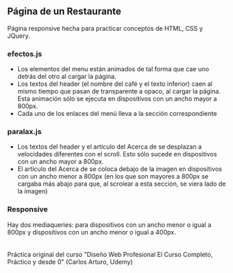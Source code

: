 ## Página de un Restaurante
Página responsive hecha para practicar conceptos de HTML, CSS y JQuery.

### efectos.js
* Los elementos del menu están animados de tal forma que cae uno detrás del otro al cargar la página.
* Los textos del header (el nombre del café y el texto inferior) caen al mismo tiempo que pasan de transparente a opaco, al cargar la página. Esta animación sólo se ejecuta en dispositivos con un ancho mayor a 800px.
* Cada uno de los enlaces del menú lleva a la sección correspondiente
### paralax.js
* Los textos del header y el artículo del Acerca de se desplazan a velocidades diferentes con el scroll. Esto sólo sucede en dispositivos con un ancho mayor a 800px.
* El artículo del Acerca de se coloca debajo de la imagen en dispositivos con un ancho menor a 800px (en los que son mayores a 800px se cargaba más abajo para que, al scrolear a esta sección, se viera lado de la imagen)
### Responsive
Hay dos mediaqueries: para dispositivos con un ancho menor o igual a 800px y dispositivos con un ancho menor o igual a 400px.
<br>
<br>
<br>
Práctica original del curso "Diseño Web Profesional El Curso Completo, Práctico y desde 0" (Carlos Arturo, Udemy)